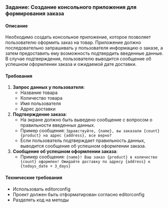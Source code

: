 ### Задание: Создание консольного приложения для формирования заказа

#### Описание

Необходимо создать консольное приложение, которое позволяет пользователю оформить заказ на товар. Приложение должно последовательно запрашивать у пользователя информацию о заказе, а затем предоставить ему возможность подтвердить введенные данные. В случае подтверждения, пользователю выводится сообщение об успешном оформлении заказа и ожидаемой дате доставки.

#### Требования

1. **Запрос данных у пользователя**:
   - Название товара
   - Количество товара
   - Имя пользователя
   - Адрес доставки
2. **Подтверждение заказа**:
   - На экране должно быть выведено сообщение с вопросом о правильности введенных данных.
   - Пример сообщения:
     `Здравствуйте, {name}, вы заказали {count} {product} на адрес {address}, все верно?`
   - Если пользователь подтверждает правильность данных, выводится сообщение об успешном оформлении заказа.
3. **Сообщение об успешном оформлении заказа**:
   - Пример сообщения:
     `{name}! Ваш заказ {product} в количестве {count} оформлен! Ожидайте доставку по адресу {address} к {todays_date + 3_days}`

#### Технические требования

- Использовать editorconfig
- Проект должен быть отформатирован согласно editorconfig
- Разделять код на методы
